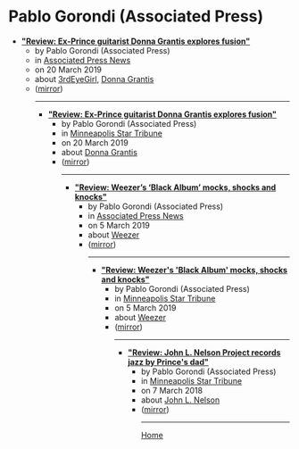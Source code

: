 # Pablo Gorondi (Associated Press)

 - [**"Review: Ex-Prince guitarist Donna Grantis explores fusion"**](https://apnews.com/2e76989232854df4b0ec89f1a3bb99a5)<ul><li>by Pablo Gorondi (Associated Press)</li><li>in [Associated Press News](https://apnews.com/)</li><li>on 20 March 2019</li><li>about [3rdEyeGirl](../../../topics/3rdeyegirl/index.md), [Donna Grantis](../../../topics/donna-grantis/index.md)</li><li>([mirror](https://web.archive.org/web/*/https://apnews.com/2e76989232854df4b0ec89f1a3bb99a5))</li><ul>

----

 - [**"Review: Ex-Prince guitarist Donna Grantis explores fusion"**](https://www.startribune.com/review-ex-prince-guitarist-donna-grantis-explores-fusion/507416972/)<ul><li>by Pablo Gorondi (Associated Press)</li><li>in [Minneapolis Star Tribune](https://www.startribune.com/)</li><li>on 20 March 2019</li><li>about [Donna Grantis](../../../topics/donna-grantis/index.md)</li><li>([mirror](https://web.archive.org/web/*/https://www.startribune.com/review-ex-prince-guitarist-donna-grantis-explores-fusion/507416972/))</li><ul>

----

 - [**"Review: Weezer’s ‘Black Album’ mocks, shocks and knocks"**](https://apnews.com/933880fd912f49c9872ddeac800504d2)<ul><li>by Pablo Gorondi (Associated Press)</li><li>in [Associated Press News](https://apnews.com/)</li><li>on 5 March 2019</li><li>about [Weezer](../../../topics/weezer/index.md)</li><li>([mirror](https://web.archive.org/web/*/https://apnews.com/933880fd912f49c9872ddeac800504d2))</li><ul>

----

 - [**"Review: Weezer's 'Black Album' mocks, shocks and knocks"**](https://www.startribune.com/review-weezer-s-black-album-mocks-shocks-and-knocks/506721302/)<ul><li>by Pablo Gorondi (Associated Press)</li><li>in [Minneapolis Star Tribune](https://www.startribune.com/)</li><li>on 5 March 2019</li><li>about [Weezer](../../../topics/weezer/index.md)</li><li>([mirror](https://web.archive.org/web/*/https://www.startribune.com/review-weezer-s-black-album-mocks-shocks-and-knocks/506721302/))</li><ul>

----

 - [**"Review: John L. Nelson Project records jazz by Prince's dad"**](https://www.startribune.com/review-john-l-nelson-project-records-jazz-by-prince-s-dad/476151463/)<ul><li>by Pablo Gorondi (Associated Press)</li><li>in [Minneapolis Star Tribune](https://www.startribune.com/)</li><li>on 7 March 2018</li><li>about [John L. Nelson](../../../topics/john-l-nelson/index.md)</li><li>([mirror](https://web.archive.org/web/*/https://www.startribune.com/review-john-l-nelson-project-records-jazz-by-prince-s-dad/476151463/))</li><ul>

----

[Home](../index.md)
